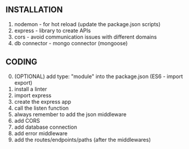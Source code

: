 ## INSTALLATION

1. nodemon - for hot reload (update the package.json scripts)
2. express - library to create APIs
3. cors - avoid communication issues with different domains
4. db connector - mongo connector (mongoose)

## CODING

0. (OPTIONAL) add type: "module" into the package.json (ES6 - import export)
1. install a linter
2. import express
3. create the express app
4. call the listen function
5. always remember to add the json middleware
6. add CORS
7. add database connection
8. add error middleware
9. add the routes/endpoints/paths (after the middlewares)
